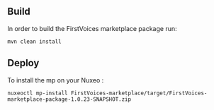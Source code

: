 ## Build
In order to build the FirstVoices marketplace package run:

```
mvn clean install
```

## Deploy

To install the mp on your Nuxeo :

```
nuxeoctl mp-install FirstVoices-marketplace/target/FirstVoices-marketplace-package-1.0.23-SNAPSHOT.zip
```

